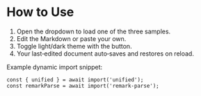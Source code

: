 # How to Use

1. Open the dropdown to load one of the three samples.  
2. Edit the Markdown or paste your own.  
3. Toggle light/dark theme with the button.  
4. Your last‑edited document auto‑saves and restores on reload.

Example dynamic import snippet:
```tsx
const { unified } = await import('unified');
const remarkParse = await import('remark-parse');